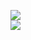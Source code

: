 [![](https://img.shields.io/badge/Made%20With-Github%20Spray-lightgrey.svg?style=for-the-badge&logo=github)](https://github.com/Annihil/github-spray#21989)  
[![](https://i.imgur.com/2DrTn0Z.gif)](https://github.com/Annihil/github-spray)